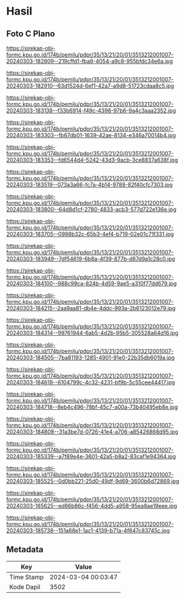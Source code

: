 # Hasil

## Foto C Plano

https://sirekap-obj-formc.kpu.go.id/174b/pemilu/pdpr/35/13/21/20/01/3513212001007-20240303-182809--219cffd1-fba8-4054-a9c8-955bfdc34e6a.jpg

https://sirekap-obj-formc.kpu.go.id/174b/pemilu/pdpr/35/13/21/20/01/3513212001007-20240303-182910--63d1524d-6ef1-42a7-a9d8-51723cdaa8c5.jpg

https://sirekap-obj-formc.kpu.go.id/174b/pemilu/pdpr/35/13/21/20/01/3513212001007-20240303-183138--f33b6914-f49c-4398-97b6-9a4c3aaa2352.jpg

https://sirekap-obj-formc.kpu.go.id/174b/pemilu/pdpr/35/13/21/20/01/3513212001007-20240303-183303--fb67db01-1639-42ae-8134-e346a70014b4.jpg

https://sirekap-obj-formc.kpu.go.id/174b/pemilu/pdpr/35/13/21/20/01/3513212001007-20240303-183353--fd6544d4-5242-43d3-9acb-3ce8837a638f.jpg

https://sirekap-obj-formc.kpu.go.id/174b/pemilu/pdpr/35/13/21/20/01/3513212001007-20240303-183519--073a3a66-fc7a-4b14-9788-82f40cfc7303.jpg

https://sirekap-obj-formc.kpu.go.id/174b/pemilu/pdpr/35/13/21/20/01/3513212001007-20240303-183800--64d8d1cf-2780-4833-acb3-577d722e136e.jpg

https://sirekap-obj-formc.kpu.go.id/174b/pemilu/pdpr/35/13/21/20/01/3513212001007-20240303-183705--0998b32c-65b3-4ef4-b719-02e01c71f331.jpg

https://sirekap-obj-formc.kpu.go.id/174b/pemilu/pdpr/35/13/21/20/01/3513212001007-20240303-183949--7df54619-6b8a-4f39-877b-d87d9a1c28c0.jpg

https://sirekap-obj-formc.kpu.go.id/174b/pemilu/pdpr/35/13/21/20/01/3513212001007-20240303-184100--988c99ca-824b-4d59-9ae5-a310f77dd679.jpg

https://sirekap-obj-formc.kpu.go.id/174b/pemilu/pdpr/35/13/21/20/01/3513212001007-20240303-184215--2aa9aa81-db4e-4ddc-993a-2b6123012e79.jpg

https://sirekap-obj-formc.kpu.go.id/174b/pemilu/pdpr/35/13/21/20/01/3513212001007-20240303-184314--99761944-6ab5-4d2b-95b5-305528a64d16.jpg

https://sirekap-obj-formc.kpu.go.id/174b/pemilu/pdpr/35/13/21/20/01/3513212001007-20240303-184505--7ba81193-1285-4901-91e0-22b35db6019a.jpg

https://sirekap-obj-formc.kpu.go.id/174b/pemilu/pdpr/35/13/21/20/01/3513212001007-20240303-184618--6104799c-4c32-4231-bf9b-5c55cee44417.jpg

https://sirekap-obj-formc.kpu.go.id/174b/pemilu/pdpr/35/13/21/20/01/3513212001007-20240303-184718--8eb4c496-78bf-45c7-a00a-73b40495eb8e.jpg

https://sirekap-obj-formc.kpu.go.id/174b/pemilu/pdpr/35/13/21/20/01/3513212001007-20240303-184808--31a3be7d-0726-41e4-a706-a85426868d95.jpg

https://sirekap-obj-formc.kpu.go.id/174b/pemilu/pdpr/35/13/21/20/01/3513212001007-20240303-185339--a7f89e4e-3601-42a5-b8a2-83caf1e94364.jpg

https://sirekap-obj-formc.kpu.go.id/174b/pemilu/pdpr/35/13/21/20/01/3513212001007-20240303-185525--0d0bb221-25d0-49df-9d69-3600b6d72869.jpg

https://sirekap-obj-formc.kpu.go.id/174b/pemilu/pdpr/35/13/21/20/01/3513212001007-20240303-185625--ed66b86c-f456-4dd5-a958-95ea8ae19eee.jpg

https://sirekap-obj-formc.kpu.go.id/174b/pemilu/pdpr/35/13/21/20/01/3513212001007-20240303-185738--151a68e1-1ac1-4139-b71a-4f647c83745c.jpg


## Metadata

| Key        | Value               |
| ---------- | ------------------- |
| Time Stamp | 2024-03-04 00:03:47 |
| Kode Dapil | 3502                |



